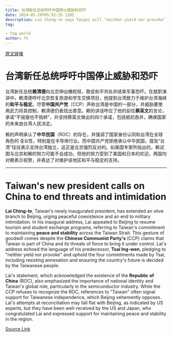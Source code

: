 ```yaml
---
title: 台湾新任总统呼吁中国停止威胁和恐吓
date: 2024-05-20T05:52:25.128Z
description: Lai Ching-te says Taipei will ‘neither yield nor provoke’ in inaugural address
tag: 

- Tag world
author: ft
---
```


[原文链接](https://ft.com/content/f61282a3-5cf7-4e7d-b3b0-63213d5a72ee)

# 台湾新任总统呼吁中国停止威胁和恐吓

台湾新任总统**赖清德**向北京伸出橄榄枝，敦促和平共处并结束军事恐吓。在就职演讲中，赖清德呼吁北京恢复旅游和学生交换项目，他提到台湾致力于维护台湾海峡的**和平与稳定**。尽管**中国共产党**（CCP）声称台湾是中国的一部分，并威胁要使用武力将其控制，赖清德仍表现出善意。赖的讲话呼应了他的前任**蔡英文**的言论，承诺“不屈服也不挑衅”，并坚持蔡英文做出的四个承诺，包括抵抗吞并，确保国家的未来由台湾人民决定。

赖的声明承认了**中华民国**（ROC）的存在，并强调了国家身份认同和台湾在全球角色的 중요性，特别是在半导体行业。而中国共产党拒绝承认中华民国，提及“台湾”往往表示支持台湾独立，这正是北京强烈反对的。如美国专家所指出的，赖试图与北京和解的努力可能不会成功，但他的努力受到了美国和日本的欢迎，两国均对赖表示祝贺，并表达了对维护该地区和平与稳定的支持。

---

# Taiwan's new president calls on China to end threats and intimidation 

**Lai Ching-te**, Taiwan's newly inaugurated president, has extended an olive branch to Beijing, urging peaceful coexistence and an end to military intimidation. In his inaugural address, Lai appealed to Beijing to resume tourism and student exchange programs, referring to Taiwan's commitment to maintaining **peace and stability** across the Taiwan Strait. This gesture of goodwill comes despite the **Chinese Communist Party's** (CCP) claims that Taiwan is part of China and its threats of force to bring it under control. Lai's address echoed the language of his predecessor, **Tsai Ing-wen**, pledging to "neither yield nor provoke" and uphold the four commitments made by Tsai, including resisting annexation and ensuring the country's future is decided by the Taiwanese people. 

Lai's statement, which acknowledged the existence of the **Republic of China** (ROC), also emphasized the importance of national identity and Taiwan's global role, particularly in the semiconductor industry. While the CCP refuses to recognize the ROC, references to "Taiwan" often signal support for Taiwanese independence, which Beijing vehemently opposes. Lai's attempts at reconciliation may fall flat with Beijing, as indicated by US experts, but they have been well-received by the US and Japan, who congratulated Lai and expressed support for maintaining peace and stability in the region.

[Source Link](https://ft.com/content/f61282a3-5cf7-4e7d-b3b0-63213d5a72ee)

